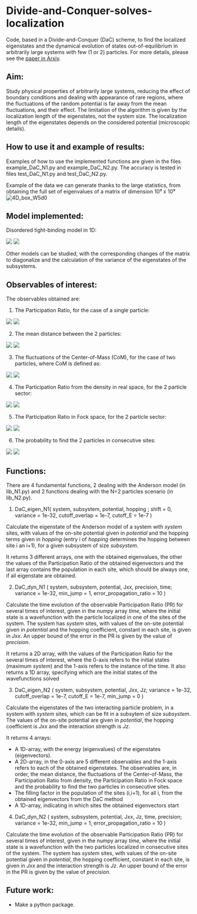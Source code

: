 # Divide-and-Conquer-solves-localization
Code, based in a Divide-and-Conquer (DaC) scheme, to find the localized eigenstates and the dynamical evolution of states out-of-equilibrium in arbitrarily large systems with few (1 or 2) particles. For more details, please see the [paper in Arxiv](http://arxiv.org/abs/2211.13089).



## Aim:
Study physical properties of arbitrarily large systems, reducing the effect of boundary conditions and dealing with appearance of rare regions, where the fluctuations of the random potential is far away from the mean fluctuations, and their effect. The limitation of the algorithm is given by the localization length of the eigenstates, not the system size. The localization length of the eigenstates depends on the considered potential (microscopic details).


## How to use it and example of results:

Examples of how to use the implemented functions are given in the files example\_DaC\_N1.py and example\_DaC\_N2.py. The accuracy is tested in files test\_DaC\_N1.py and test\_DaC\_N2.py.

Example of the data we can generate thanks to the large statistics, from obtaining the full set of eigenvalues of a matrix of dimension 10⁹ x 10⁹
![4D_box_W5d0](https://user-images.githubusercontent.com/102743817/166163744-609af944-6b48-43c7-bf2c-d319e64a826c.png)



## Model implemented:
Disordered tight-binding model in 1D:

<img src="https://render.githubusercontent.com/render/math?math={H=\sum_{i=1}^L h_i n_i%2B\sum_{i=1}^{L-1}J_{i,i%2B1}(a_i^{\dagger} a_{i%2B 1}%2Ba_{i%2B 1}^\dagger a_{i})%2BJ_z\sum_{i=1}^{L-1}n_in_{i %2B 1}}#gh-light-mode-only">

<img src="https://render.githubusercontent.com/render/math?math={\color{white}H=\sum_{i=1}^L h_i n_i%2B\sum_{i=1}^{L-1}J_{i,i%2B1}(a_i^{\dagger} a_{i%2B 1}%2Ba_{i%2B 1}^\dagger a_{i})%2BJ_z\sum_{i=1}^{L-1}n_in_{i %2B 1}}#gh-dark-mode-only">

Other models can be studied, with the corresponding changes of the matrix to diagonalize and the calculation of the variance of the eigenstates of the subsystems.


## Observables of interest:


The observables obtained are:

1. The Participation Ratio, for the case of a single particle:

<img src="https://render.githubusercontent.com/render/math?math={\text{PR}(\psi)_{N=1} = \frac{1}{\sum_{i=1}^L |\psi(i)|^4}}#gh-light-mode-only" >
<img src="https://render.githubusercontent.com/render/math?math={\color{white}\text{PR}(\psi)_{N=1} = \frac{1}{\sum_{i=1}^L |\psi(i)|^4}}#gh-dark-mode-only" >


2. The mean distance between the 2 particles:
<img src="https://render.githubusercontent.com/render/math?math={\text{D}(\psi)_{N=2} = \sum_{i<j} (j-i) |\psi(i,j)|^2}#gh-light-mode-only">

<img src="https://render.githubusercontent.com/render/math?math={\color{white}\text{D}(\psi)_{N=2} = \sum_{i<j} (j-i) |\psi(i,j)|^2}#gh-dark-mode-only">



3. The fluctuations of the Center-of-Mass (CoM), for the case of two particles, where CoM is defined as:

<img src="https://render.githubusercontent.com/render/math?math={\text{CoM}(\psi)_{N=2} = \sum_{i<j} \frac{i %2B j}{2} |\psi(i,j)|^2}#gh-light-mode-only">

<img src="https://render.githubusercontent.com/render/math?math={\color{white}\text{CoM}(\psi)_{N=2} = \sum_{i<j} \frac{i %2B j}{2} |\psi(i,j)|^2}#gh-dark-mode-only">



4. The Participation Ratio from the density in real space, for the 2 particle sector:

<img src="https://render.githubusercontent.com/render/math?math={\text{PR}_d(\psi)_{N=2} = \sum_i n_i^2, \quad n_i = \frac{1}{2} \sum_{i<j} \psi(i,j)}#gh-light-mode-only">

<img src="https://render.githubusercontent.com/render/math?math={\color{white}\text{PR}_d(\psi)_{N=2} = \sum_i n_i^2, \quad n_i = \frac{1}{2} \sum_{i<j} \psi(i,j)}#gh-dark-mode-only">


5. The Participation Ratio in Fock space, for the 2 particle sector:

<img src="https://render.githubusercontent.com/render/math?math={\text{PR}_F(\psi)_{N=2} = \frac{1}{\sum_{i<j} |\psi(i,j)|^4 }}#gh-light-mode-only">

<img src="https://render.githubusercontent.com/render/math?math={\color{white}\text{PR}_F(\psi)_{N=2} = \frac{1}{\sum_{i<j} |\psi(i,j)|^4 }}#gh-dark-mode-only">



6. The probability to find the 2 particles in consecutive sites:

<img src="https://render.githubusercontent.com/render/math?math={\text{P}_T(\psi)_{N=2} = \sum_{i} |\psi(i,i%2B 1)|^2}#gh-light-mode-only">

<img src="https://render.githubusercontent.com/render/math?math={\color{white}\text{P}_T(\psi)_{N=2} = \sum_{i} |\psi(i,i%2B 1)|^2}#gh-dark-mode-only">



## Functions:
There are 4 fundamental functions, 2 dealing with the Anderson model (in lib\_N1.py) and 2 functions dealing with the N=2 particles scenario (in lib\_N2.py).

1. DaC\_eigen\_N1( system, subsystem, potential, hopping ; shift = 0, variance = 1e-32, cutoff\_overlap = 1e-7, cutoff\_E = 1e-7 )

Calculate the eigenstate of the Anderson model of a system with *system* sites, with values of the on-site potential given in *potential* and the hopping terms given in *hopping* (entry i of *hopping* determines the hopping between site i an i+1), for a given subsystem of size *subsystem*.

It returns 3 different arrays, one with the obtained eigenvalues, the other the values of the Participation Ratio of the obtained eigenvectors and the last array contains the population in each site, which should be always one, if all eigenstate are obtained.


2. DaC\_dyn\_N1 ( system, subsystem, potential, Jxx, precision, time; variance = 1e-32, min\_jump = 1, error\_propagation\_ratio = 10 )

Calculate the time evolution of the observable Participation Ratio (PR) for several times of interest, given in the numpy array *time*, where the initial state is a wavefunction with the particle localized in one of the sites of the system. The system has *system* sites, with values of the on-site potential given in *potential* and the hopping coefficient, constant in each site, is given in *Jxx*. An upper bound of the error in the PR is given by the value of *precision*.


It returns a 2D array, with the values of the Participation Ratio for the several times of interest, where the 0-axis refers to the initial states (maximum *system*) and the 1-axis refers to the instance of the time. It also returns a 1D array, specifying which are the initial states of the wavefunctions solved


3. DaC\_eigen\_N2 ( system, subsystem, potential, Jxx, Jz; variance = 1e-32, cutoff\_overlap = 1e-7, cutoff\_E = 1e-7, min\_jump = 0 )

Calculate the eigenstates of the two interacting particle problem, in a system with *system* sites, which can be fit in a subsytem of size *subsystem*. The values of the on-site potential are given in *potential*, the hopping coefficient is *Jxx* and the interaction strength is *Jz*.

It returns 4 arrays:

   - A 1D-array, with the energy (eigenvalues) of the eigenstates (eigenvectors).
   - A 2D-array, in the 0-axis are 5 different observables and the 1-axis refers to each of the obtained eigenstates. The observables are, in order, the mean distance, the fluctuations of the Center-of-Mass, the Participation Ratio from density, the Participation Ratio in Fock space and the probability to find the two particles in consecutive sites.
   - The filling factor in the population of the sites (i,i+1), for all i, from the obtained eigenvectors from the DaC method
   - A 1D-array, indicating in which sites the obtained eigenvectors start


4. DaC\_dyn\_N2 ( system, subsystem, potential, Jxx, Jz, time, precision; variance = 1e-32, min\_jump = 1, error\_propagation\_ratio = 10 )

Calculate the time evolution of the observable Participation Ratio (PR) for several times of interest, given in the numpy array *time*, where the initial state is a wavefunction with the two particles localized in consecutive sites of the system. The system has *system* sites, with values of the on-site potential given in *potential*, the hopping coefficient, constant in each site, is given in *Jxx* and the interaction strength is *Jz*. An upper bound of the error in the PR is given by the value of *precision*.




## Future work:

- Make a python package.
